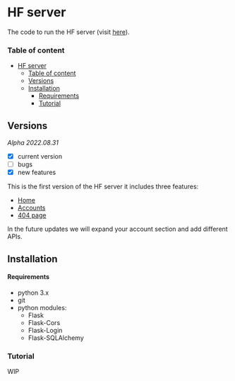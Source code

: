 # HF server
The code to run the HF server (visit [here](http://fantomius.ddns.net/)).
### Table of content
- [HF server](#hf-server)
    - [Table of content](#table-of-content)
  - [Versions](#versions)
  - [Installation](#installation)
      - [Requirements](#requirements)
    - [Tutorial](#tutorial)

## Versions
_Alpha 2022.08.31_
- [x] current version
- [ ] bugs
- [x] new features <br>

This is the first version of the HF server it includes three features:
- [Home](http://fantomius.ddns.net/)
- [Accounts](http://fantomius.ddns.net/accounts/signup)
- [404 page](http://fantomius.ddns.net/456778945121)

In the future updates we will expand your account section and add different APIs.

## Installation
#### Requirements
- python 3.x
- git
- python modules:
  - Flask
  - Flask-Cors
  - Flask-Login
  - Flask-SQLAlchemy

### Tutorial
WIP